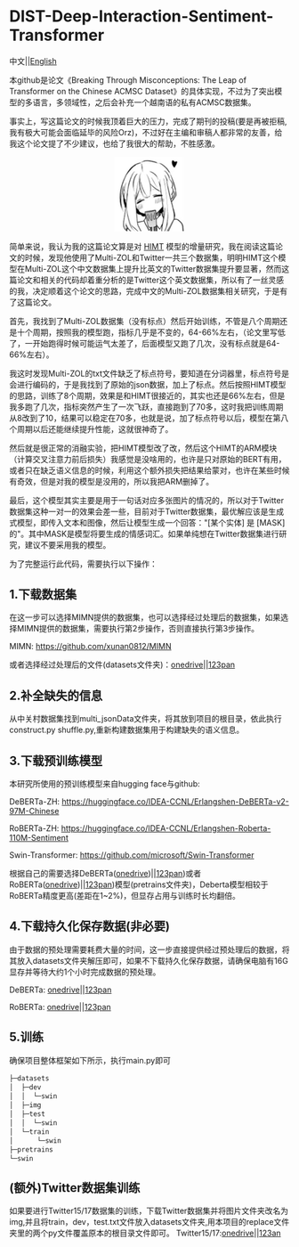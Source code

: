 # DIST-Deep-Interaction-Sentiment-Transformer


中文||[English](https://github.com/triangleXIV/DIST-Deep-Interaction-Sentiment-Transformer/blob/main/README.md)

本github是论文《Breaking Through Misconceptions: The Leap of Transformer on the Chinese ACMSC Dataset》的具体实现，不过为了突出模型的多语言，多领域性，之后会补充一个越南语的私有ACMSC数据集。

事实上，写这篇论文的时候我顶着巨大的压力，完成了期刊的投稿(要是再被拒稿, 我有极大可能会面临延毕的风险Orz)，不过好在主编和审稿人都非常的友善，给我这个论文提了不少建议，也给了我很大的帮助，不胜感激。

<div align="center">
<img src="https://github.com/triangleXIV/DIST-Deep-Interaction-Sentiment-Transformer/blob/main/swin/1.jpg" alt="Image text" width="25%">
</div>

简单来说，我认为我的这篇论文算是对 [HIMT](https://github.com/NUSTM/HIMT) 模型的增量研究，我在阅读这篇论文的时候，发现他使用了Multi-ZOL和Twitter一共三个数据集，明明HIMT这个模型在Multi-ZOL这个中文数据集上提升比英文的Twitter数据集提升要显著，然而这篇论文和相关的代码却着重分析的是Twitter这个英文数据集，所以有了一丝灵感的我，决定顺着这个论文的思路，完成中文的Multi-ZOL数据集相关研究，于是有了这篇论文。

首先，我找到了Multi-ZOL数据集（没有标点）然后开始训练，不管是八个周期还是十个周期，按照我的模型跑，指标几乎是不变的，64-66%左右，（论文里写低了，一开始跑得时候可能运气太差了，后面模型又跑了几次，没有标点就是64-66%左右）。

我这时发现Multi-ZOL的txt文件缺乏了标点符号，要知道在分词器里，标点符号是会进行编码的，于是我找到了原始的json数据，加上了标点。然后按照HIMT模型的思路，训练了8个周期，效果是和HIMT很接近的，其实也还是66%左右，但是我多跑了几次，指标突然产生了一次飞跃，直接跑到了70多，这时我把训练周期从8改到了10，结果可以稳定在70多，也就是说，加了标点符号以后，模型在第八个周期以后还能继续提升性能，这就很神奇了。

然后就是很正常的消融实验，把HIMT模型改了改，然后这个HIMT的ARM模块（计算交叉注意力前后损失）我感觉是没啥用的，也许是只对原始的BERT有用，或者只在缺乏语义信息的时候，利用这个额外损失把结果给蒙对，也许在某些时候有奇效，但是对我的模型是没用的，所以我把ARM删掉了。

最后，这个模型其实主要是用于一句话对应多张图片的情况的，所以对于Twitter数据集这种一对一的效果会差一些，目前对于Twitter数据集，最优解应该是生成式模型，即传入文本和图像，然后让模型生成一个回答："[某个实体] 是 [MASK] 的"。其中MASK是模型将要生成的情感词汇。如果单纯想在Twitter数据集进行研究，建议不要采用我的模型。

为了完整运行此代码，需要执行以下操作：

## 1.下载数据集
在这一步可以选择MIMN提供的数据集，也可以选择经过处理后的数据集，如果选择MIMN提供的数据集，需要执行第2步操作，否则直接执行第3步操作。

MIMN: https://github.com/xunan0812/MIMN

或者选择经过处理后的文件(datasets文件夹)：[onedrive](https://1drv.ms/u/s!Akl56EV1csnmoxnRe49FfF3aBpfb?e=jhp7BC)||[123pan](https://www.123pan.com/s/f3giVv-F1l3H.html)

## 2.补全缺失的信息
从中关村数据集找到multi_jsonData文件夹，将其放到项目的根目录，依此执行construct.py shuffle.py,重新构建数据集用于构建缺失的语义信息。

## 3.下载预训练模型
本研究所使用的预训练模型来自hugging face与github:

DeBERTa-ZH: https://huggingface.co/IDEA-CCNL/Erlangshen-DeBERTa-v2-97M-Chinese

RoBERTa-ZH: https://huggingface.co/IDEA-CCNL/Erlangshen-Roberta-110M-Sentiment

Swin-Transformer: https://github.com/microsoft/Swin-Transformer

根据自己的需要选择DeBERTa([onedrive](https://1drv.ms/u/s!Akl56EV1csnmoxZ9oL-ZCEXMgxMA?e=YEA7Bo))||[123pan](https://www.123pan.com/s/f3giVv-B1l3H.html))或者RoBERTa([onedrive](https://1drv.ms/u/s!Akl56EV1csnmoxdO44_IGvg4Eg2F?e=O9K6ZY))||[123pan](https://www.123pan.com/s/f3giVv-J1l3H.html))模型(pretrains文件夹)，Deberta模型相较于RoBERTa精度更高(差距在1~2%)，但显存占用与训练时长均翻倍。

## 4.下载持久化保存数据(非必要)
由于数据的预处理需要耗费大量的时间，这一步直接提供经过预处理后的数据，将其放入datasets文件夹解压即可，如果不下载持久化保存数据，请确保电脑有16G显存并等待大约1个小时完成数据的预处理。

DeBERTa: [onedrive](https://1drv.ms/u/s!Akl56EV1csnmoxQQbvZzdAfy7GDP?e=eUWK3v)||[123pan](https://www.123pan.com/s/f3giVv-I1l3H.html)

RoBERTa: [onedrive](https://1drv.ms/u/s!Akl56EV1csnmoxMqYytx4Z9BKdGm?e=n4Zeeu)||[123pan](https://www.123pan.com/s/f3giVv-w1l3H.html)

## 5.训练
确保项目整体框架如下所示，执行main.py即可
```
├─datasets
│  ├─dev
│  │  └─swin
│  ├─img
│  ├─test
│  │  └─swin
│  └─train
│      └─swin
├─pretrains
└─swin
```

## (额外)Twitter数据集训练
如果要进行Twitter15/17数据集的训练，下载Twitter数据集并将图片文件夹改名为img,并且将train，dev，test.txt文件放入datasets文件夹,用本项目的replace文件夹里的两个py文件覆盖原本的根目录文件即可。
Twitter15/17:[onedrive](https://1drv.ms/u/s!Akl56EV1csnmoxghAlL0TnfUDZWd?e=cFmm5O)||[123an](https://www.123pan.com/s/f3giVv-w1l3H.html)

